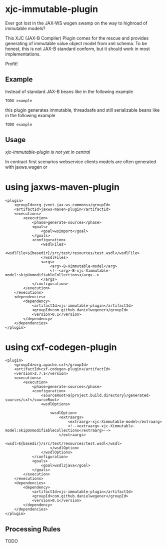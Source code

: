 xjc-immutable-plugin
====================

Ever got lost in the JAX-WS wsgen swamp on the way to highroad of immutable models?

This XJC (JAX-B Compiler) Plugin comes for the rescue and provides generating of
immutable value object model from xml schema. To be honest, this is not JAX-B
standard conform, but it should work in most implementations.

Profit!

Example
---------------------
Instead of standard JAX-B beans like in the following example
```
TODO example
```

this plugin generates immutable, threadsafe and still serializable beans like in the following example
```
TODO example
```


Usage
---------------------

*xjc-immutable-plugin is not yet in central*

In contract first scenarios webservice clients models are often generated with jaxws.wsgen or

# using jaxws-maven-plugin
```
<plugin>
    <groupId>org.jvnet.jax-ws-commons</groupId>
    <artifactId>jaxws-maven-plugin</artifactId>
    <executions>
        <execution>
            <phase>generate-sources</phase>
            <goals>
                <goal>wsimport</goal>
            </goals>
            <configuration>
                <wsdlFiles>
                    <wsdlFile>${basedir}/src/test/resources/test.wsdl</wsdlFile>
                </wsdlFiles>
                <args>
                    <arg>-B-Ximmutable-model</arg>
                    <!--<arg>-B-xjc-Ximmutable-model:skipUnmodifiableCollections</arg>-->
                </args>
            </configuration>
        </execution>
    </executions>
    <dependencies>
        <dependency>
            <artifactId>xjc-immutable-plugin</artifactId>
            <groupId>com.github.danielwegener</groupId>
            <version>0.1</version>
        </dependency>
    </dependencies>
</plugin>
```

# using cxf-codegen-plugin

```
<plugin>
    <groupId>org.apache.cxf</groupId>
    <artifactId>cxf-codegen-plugin</artifactId>
    <version>2.7.1</version>
    <executions>
        <execution>
            <phase>generate-sources</phase>
            <configuration>
                <sourceRoot>${project.build.directory}/generated-sources/cxf</sourceRoot>
                <wsdlOptions>

                    <wsdlOption>
                        <extraargs>
                            <extraarg>-xjc-Ximmutable-model</extraarg>
                            <!--<extraarg>-xjc-Ximmutable-model:skipUnmodifiableCollections</extraarg>-->
                        </extraargs>
                        <wsdl>${basedir}/src/test/resources/test.wsdl</wsdl>
                    </wsdlOption>
                </wsdlOptions>
            </configuration>
            <goals>
                <goal>wsdl2java</goal>
            </goals>
        </execution>
    </executions>
    <dependencies>
        <dependency>
            <artifactId>xjc-immutable-plugin</artifactId>
            <groupId>com.github.danielwegener</groupId>
            <version>0.1</version>
        </dependency>
    </dependencies>
</plugin>
```

Processing Rules
---------------------
TODO